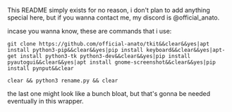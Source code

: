 This README simply exists for no reason, i don't plan to add anything special here, but if you wanna contact me, my discord is @official_anato.

incase you wanna know, these are commands that i use:
```
git clone https://github.com/official-anato/tkit&&clear&&yes|apt install python3-pip&&clear&&yes|pip install keyboard&&clear&&yes|apt-get install python3-tk python3-dev&&clear&&yes|pip install pyautogui&&clear&&yes|apt install gnome-screenshot&&clear&&yes|pip install pynput&&clear

clear && python3 rename.py && clear
```

the last one might look like a bunch bloat, but that's gonna be needed eventually in this wrapper.
